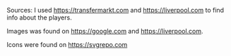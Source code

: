 Sources:
I used https://transfermarkt.com and https://liverpool.com to find info about the players.

Images was found on https://google.com and https://liverpool.com.

Icons were found on https://svgrepo.com
